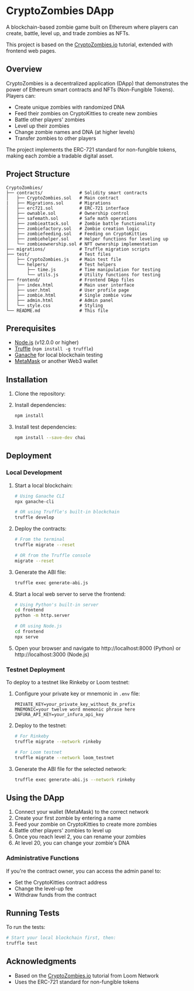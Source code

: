 # CryptoZombies DApp

A blockchain-based zombie game built on Ethereum where players can create, battle, level up, and trade zombies as NFTs.

This project is based on the [CryptoZombies.io](https://cryptozombies.io/) tutorial, extended with frontend web pages.

## Overview

CryptoZombies is a decentralized application (DApp) that demonstrates the power of Ethereum smart contracts and NFTs (Non-Fungible Tokens). Players can:

- Create unique zombies with randomized DNA
- Feed their zombies on CryptoKitties to create new zombies
- Battle other players' zombies
- Level up their zombies
- Change zombie names and DNA (at higher levels)
- Transfer zombies to other players

The project implements the ERC-721 standard for non-fungible tokens, making each zombie a tradable digital asset.

## Project Structure

```
CryptoZombies/
├── contracts/              # Solidity smart contracts
│   ├── CryptoZombies.sol   # Main contract
|   ├── Migrations.sol      # Migrations
│   ├── erc721.sol          # ERC-721 interface
│   ├── ownable.sol         # Ownership control
│   ├── safemath.sol        # Safe math operations
│   ├── zombieattack.sol    # Zombie battle functionality
│   ├── zombiefactory.sol   # Zombie creation logic
│   ├── zombiefeeding.sol   # Feeding on CryptoKitties
│   ├── zombiehelper.sol    # Helper functions for leveling up
│   └── zombieownership.sol # NFT ownership implementation
├── migrations/             # Truffle migration scripts
├── test/                   # Test files
│   ├── CryptoZombies.js    # Main test file
│   └── helpers/            # Test helpers
│       ├── time.js         # Time manipulation for testing
│       └── utils.js        # Utility functions for testing
├── frontend/               # Frontend DApp files
│   ├── index.html          # Main user interface
│   ├── user.html           # User profile page
│   ├── zombie.html         # Single zombie view
│   ├── admin.html          # Admin panel
│   └── style.css           # Styling
└── README.md               # This file
```

## Prerequisites

- [Node.js](https://nodejs.org/) (v12.0.0 or higher)
- [Truffle](https://www.trufflesuite.com/truffle) (`npm install -g truffle`)
- [Ganache](https://www.trufflesuite.com/ganache) for local blockchain testing
- [MetaMask](https://metamask.io/) or another Web3 wallet

## Installation

1. Clone the repository:

2. Install dependencies:
   ```bash
   npm install
   ```

3. Install test dependencies:
   ```bash
   npm install --save-dev chai
   ```

## Deployment

### Local Development

1. Start a local blockchain:
   ```bash
   # Using Ganache CLI
   npx ganache-cli
   
   # OR using Truffle's built-in blockchain
   truffle develop
   ```

2. Deploy the contracts:
   ```bash
   # From the terminal
   truffle migrate --reset
   
   # OR from the Truffle console
   migrate --reset
   ```

3. Generate the ABI file:
   ```bash
   truffle exec generate-abi.js
   ```

4. Start a local web server to serve the frontend:
   ```bash
   # Using Python's built-in server
   cd frontend
   python -m http.server
   
   # OR using Node.js
   cd frontend
   npx serve
   ```

5. Open your browser and navigate to http://localhost:8000 (Python) or http://localhost:3000 (Node.js)

### Testnet Deployment

To deploy to a testnet like Rinkeby or Loom testnet:

1. Configure your private key or mnemonic in `.env` file:
   ```
   PRIVATE_KEY=your_private_key_without_0x_prefix
   MNEMONIC=your twelve word mnemonic phrase here
   INFURA_API_KEY=your_infura_api_key
   ```

2. Deploy to the testnet:
   ```bash
   # For Rinkeby
   truffle migrate --network rinkeby
   
   # For Loom testnet
   truffle migrate --network loom_testnet
   ```

3. Generate the ABI file for the selected network:
   ```bash
   truffle exec generate-abi.js --network rinkeby
   ```

## Using the DApp

1. Connect your wallet (MetaMask) to the correct network
2. Create your first zombie by entering a name
3. Feed your zombie on CryptoKitties to create more zombies
4. Battle other players' zombies to level up
5. Once you reach level 2, you can rename your zombies
6. At level 20, you can change your zombie's DNA

### Administrative Functions

If you're the contract owner, you can access the admin panel to:
- Set the CryptoKitties contract address
- Change the level-up fee
- Withdraw funds from the contract

## Running Tests

To run the tests:

```bash
# Start your local blockchain first, then:
truffle test
```

## Acknowledgments

- Based on the [CryptoZombies.io](https://cryptozombies.io/) tutorial from Loom Network
- Uses the ERC-721 standard for non-fungible tokens
